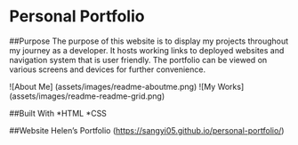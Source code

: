 # Personal Portfolio

##Purpose
The purpose of this website is to display my projects throughout my journey as a developer. It hosts working links to deployed websites and navigation system that is user friendly. The portfolio can be viewed on various screens and devices for further convenience. 

![About Me] (assets/images/readme-aboutme.png)
![My Works] (assets/images/readme-readme-grid.png)

##Built With
*HTML
*CSS

##Website
Helen’s Portfolio (https://sangyi05.github.io/personal-portfolio/)
